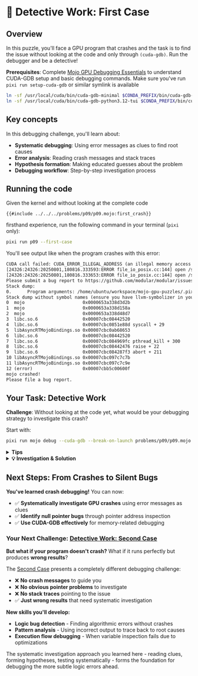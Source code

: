 # 🧐 Detective Work: First Case

## Overview

In this puzzle, you'll face a GPU program that crashes and the task is to find the issue without looking at the code and only through `(cuda-gdb)`. Run the debugger and be a detective!

**Prerequisites**: Complete [Mojo GPU Debugging Essentials](./essentials.md) to understand CUDA-GDB setup and basic debugging commands. Make sure you've run `pixi run setup-cuda-gdb` or similar symlink is available

```bash
ln -sf /usr/local/cuda/bin/cuda-gdb-minimal $CONDA_PREFIX/bin/cuda-gdb-minimal
ln -sf /usr/local/cuda/bin/cuda-gdb-python3.12-tui $CONDA_PREFIX/bin/cuda-gdb-python3.12-tui
```

## Key concepts

In this debugging challenge, you'll learn about:
- **Systematic debugging**: Using error messages as clues to find root causes
- **Error analysis**: Reading crash messages and stack traces
- **Hypothesis formation**: Making educated guesses about the problem
- **Debugging workflow**: Step-by-step investigation process

## Running the code

Given the kernel and without looking at the complete code

```mojo
{{#include ../../../problems/p09/p09.mojo:first_crash}}
```

firsthand experience, run the following command in your terminal (`pixi` only):

```bash
pixi run p09 --first-case
```

You'll see output like when the program crashes with this error:
```txt
CUDA call failed: CUDA_ERROR_ILLEGAL_ADDRESS (an illegal memory access was encountered)
[24326:24326:20250801,180816.333593:ERROR file_io_posix.cc:144] open /sys/devices/system/cpu/cpu0/cpufreq/scaling_cur_freq: No such file or directory (2)
[24326:24326:20250801,180816.333653:ERROR file_io_posix.cc:144] open /sys/devices/system/cpu/cpu0/cpufreq/scaling_max_freq: No such file or directory (2)
Please submit a bug report to https://github.com/modular/modular/issues and include the crash backtrace along with all the relevant source codes.
Stack dump:
0.      Program arguments: /home/ubuntu/workspace/mojo-gpu-puzzles/.pixi/envs/default/bin/mojo problems/p09/p09.mojo
Stack dump without symbol names (ensure you have llvm-symbolizer in your PATH or set the environment var `LLVM_SYMBOLIZER_PATH` to point to it):
0  mojo                      0x0000653a338d3d2b
1  mojo                      0x0000653a338d158a
2  mojo                      0x0000653a338d48d7
3  libc.so.6                 0x00007cbc08442520
4  libc.so.6                 0x00007cbc0851e88d syscall + 29
5  libAsyncRTMojoBindings.so 0x00007cbc0ab68653
6  libc.so.6                 0x00007cbc08442520
7  libc.so.6                 0x00007cbc084969fc pthread_kill + 300
8  libc.so.6                 0x00007cbc08442476 raise + 22
9  libc.so.6                 0x00007cbc084287f3 abort + 211
10 libAsyncRTMojoBindings.so 0x00007cbc097c7c7b
11 libAsyncRTMojoBindings.so 0x00007cbc097c7c9e
12 (error)                   0x00007cbb5c00600f
mojo crashed!
Please file a bug report.
```

## Your Task: Detective Work

**Challenge**: Without looking at the code yet, what would be your debugging strategy to investigate this crash?

Start with:

```bash
pixi run mojo debug --cuda-gdb --break-on-launch problems/p09/p09.mojo --first-case
```

<details>
<summary><strong>Tips</strong></summary>

<div class="solution-tips">

1. **Read the crash message carefully** - `CUDA_ERROR_ILLEGAL_ADDRESS` means the GPU tried to access invalid memory
2. **Check the breakpoint information** - Look at the function parameters shown when CUDA-GDB stops
3. **Inspect all pointers systematically** - Use `print` to examine each pointer parameter
4. **Look for suspicious addresses** - Valid GPU addresses are typically large hex numbers (what does `0x0` mean?)
5. **Test memory access** - Try accessing the data through each pointer to see which one fails
6. **Apply the systematic approach** - Like a detective, follow the evidence from symptom to root cause
7. **Compare valid vs invalid patterns** - If one pointer works and another doesn't, focus on the broken one

</div>
</details>

<details class="solution-details">
<summary><strong>💡 Investigation & Solution</strong></summary>

<div class="solution-explanation">

## Step-by-Step Investigation with CUDA-GDB

### Launch the Debugger
```bash
pixi run mojo debug --cuda-gdb --break-on-launch problems/p09/p09.mojo --first-case
```

### Examine the Breakpoint Information
When CUDA-GDB stops, it immediately shows valuable clues:

```
(cuda-gdb) run
CUDA thread hit breakpoint, p09_add_10_... (result=0x302000000, input=0x0)
    at /home/ubuntu/workspace/mojo-gpu-puzzles/problems/p09/p09.mojo:31
31          i = thread_idx.x
```

**🔍 First Clue**: The function signature shows `(result=0x302000000, input=0x0)`
- `result` has a valid GPU memory address
- `input` is `0x0` - this is a null pointer!

### Systematic Variable Inspection
```
(cuda-gdb) next
32          result[i] = input[i] + 10.0
(cuda-gdb) print i
$1 = 0
(cuda-gdb) print result
$2 = (!pop.scalar<f32> * @register) 0x302000000
(cuda-gdb) print input
$3 = (!pop.scalar<f32> * @register) 0x0
```

**🔍 Evidence Gathering**:
- ✅ Thread index `i=0` is valid
- ✅ Result pointer `0x302000000` is a proper GPU address
- ❌ Input pointer `0x0` is null

### Confirm the Problem
```
(cuda-gdb) print input[i]
Cannot access memory at address 0x0
```

**💥 Smoking Gun**: Cannot access memory at null address - this confirms the crash cause!

## Root Cause Analysis

**The Problem**: Now if we look at the [code](../../../problems/p09/p09.mojo) for `--first-crash`, we see that the host code creates a null pointer instead of allocating proper GPU memory:
```mojo
input_ptr = UnsafePointer[Scalar[dtype]]()  # Creates NULL pointer!
```

**Why This Crashes**:
1. `UnsafePointer[Scalar[dtype]]()` creates an uninitialized pointer (null)
2. This null pointer gets passed to the GPU kernel
3. When kernel tries `input[i]`, it dereferences null → `CUDA_ERROR_ILLEGAL_ADDRESS`

## The Fix

Replace null pointer creation with proper buffer allocation:

```mojo
# Wrong: Creates null pointer
input_ptr = UnsafePointer[Scalar[dtype]]()

# Correct: Allocates and initialize actual GPU memory for safe processing
input_buf = ctx.enqueue_create_buffer[dtype](SIZE).enqueue_fill(0)
```

## Key Debugging Lessons

**Pattern Recognition**:
- `0x0` addresses are always null pointers
- Valid GPU addresses are large hex numbers (e.g., `0x302000000`)

**Debugging Strategy**:
1. **Read crash messages** - They often hint at the problem type
2. **Check function parameters** - CUDA-GDB shows them at breakpoint entry
3. **Inspect all pointers** - Compare addresses to identify null/invalid ones
4. **Test memory access** - Try dereferencing suspicious pointers
5. **Trace back to allocation** - Find where the problematic pointer was created

**💡 Key Insight**: This type of null pointer bug is extremely common in GPU programming. The systematic CUDA-GDB investigation approach you learned here applies to debugging many other GPU memory issues, race conditions, and kernel crashes.

</div>
</details>

## Next Steps: From Crashes to Silent Bugs

**You've learned crash debugging!** You can now:
- ✅ **Systematically investigate GPU crashes** using error messages as clues
- ✅ **Identify null pointer bugs** through pointer address inspection
- ✅ **Use CUDA-GDB effectively** for memory-related debugging

### Your Next Challenge: [Detective Work: Second Case](./second_case.md)

**But what if your program doesn't crash?** What if it runs perfectly but produces **wrong results**?

The [Second Case](./second_case.md) presents a completely different debugging challenge:
- ❌ **No crash messages** to guide you
- ❌ **No obvious pointer problems** to investigate
- ❌ **No stack traces** pointing to the issue
- ✅ **Just wrong results** that need systematic investigation

**New skills you'll develop:**
- **Logic bug detection** - Finding algorithmic errors without crashes
- **Pattern analysis** - Using incorrect output to trace back to root causes
- **Execution flow debugging** - When variable inspection fails due to optimizations

The systematic investigation approach you learned here - reading clues, forming hypotheses, testing systematically - forms the foundation for debugging the more subtle logic errors ahead.

